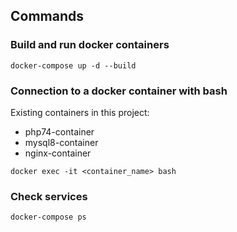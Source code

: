 ## Commands

### Build and run docker containers

```
docker-compose up -d --build
```

### Connection to a docker container with bash

Existing containers in this project:
- php74-container
- mysql8-container
- nginx-container

```
docker exec -it <container_name> bash
```

### Check services

```
docker-compose ps
```
